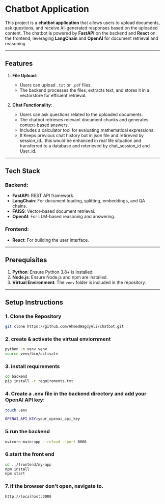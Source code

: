 # Chatbot Application

This project is a **chatbot application** that allows users to upload documents, ask questions, and receive AI-generated responses based on the uploaded content. The chatbot is powered by **FastAPI** on the backend and **React** on the frontend, leveraging **LangChain** and **OpenAI** for document retrieval and reasoning.

---

## Features

1. **File Upload**:

   - Users can upload `.txt` or `.pdf` files.
   - The backend processes the files, extracts text, and stores it in a vectorstore for efficient retrieval.

2. **Chat Functionality**:
   - Users can ask questions related to the uploaded documents.
   - The chatbot retrieves relevant document chunks and generates context-based answers.
   - Includes a calculator tool for evaluating mathematical expressions.
   - It Keeps previous chat history but in json file and retireved by session_id.. this would be enhanced in real life situation and transferred to a database and reterieved by chat_session_id and User_id.

---

## Tech Stack

### Backend:

- **FastAPI**: REST API framework.
- **LangChain**: For document loading, splitting, embeddings, and QA chains.
- **FAISS**: Vector-based document retrieval.
- **OpenAI**: For LLM-based reasoning and answering.

### Frontend:

- **React**: For building the user interface.

---

## Prerequisites

1. **Python**: Ensure Python 3.8+ is installed.
2. **Node.js**: Ensure Node.js and npm are installed.
3. **Virtual Environment**: The `venv` folder is included in the repository.

---

## Setup Instructions

### 1. Clone the Repository

```bash
git clone https://github.com/AhmedWagdyAli/chatbot.git
```

### 2. create & activate the virtual enviornment

```bash
python -m venv venv
source venv/bin/activate
```

### 3. install requirements

```bash
cd backend
pip install -r requirements.txt
```

### 4. Create a .env file in the backend directory and add your OpenAI API key:

```bash
touch .env
```

```bash
OPENAI_API_KEY=your_openai_api_key
```

### 5.run the backend

```bash
uvicorn main:app --reload --port 8000
```

### 6.start the front end

```bash
cd ../frontend/my-app
npm install
npm start
```

### 7. if the browser don't open, navigate to.

```bash
http://localhost:3000
```
